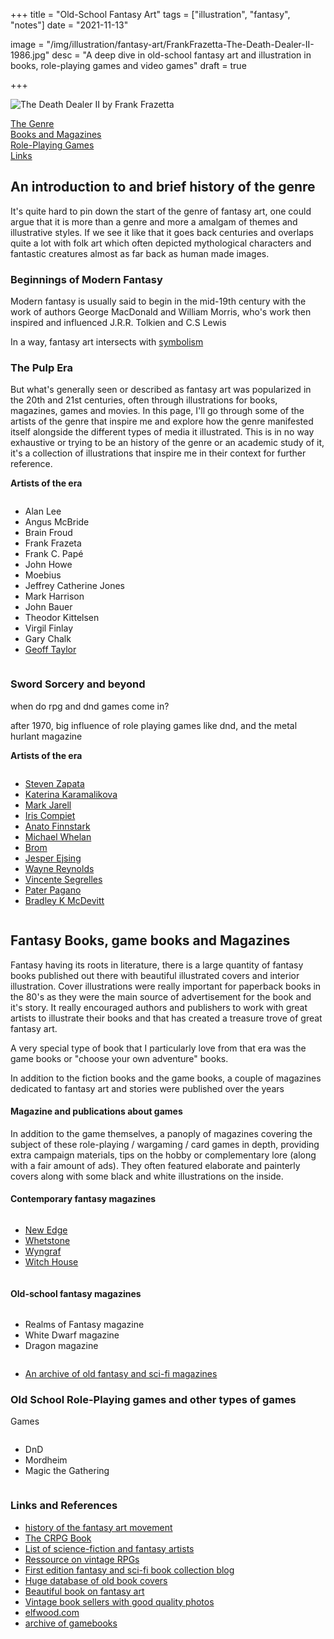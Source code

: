+++
title = "Old-School Fantasy Art"
tags = ["illustration", "fantasy", "notes"]
date = "2021-11-13"

image = "/img/illustration/fantasy-art/FrankFrazetta-The-Death-Dealer-II-1986.jpg"
desc = "A deep dive in old-school fantasy art and illustration in books, role-playing games and video games"
draft = true

+++

<div class="half">

![The Death Dealer II by Frank Frazetta](/img/illustration/fantasy-art/FrankFrazetta-The-Death-Dealer-II-1986.jpg "The Death Dealer II by Frank Frazetta")

</div>

<div class="table-of-contents">

[The Genre](#an-introduction-to-the-genre)  
[Books and Magazines](#fantasy-books-and-magazines)  
[Role-Playing Games](#old-school-role-playing-games-and-other-types-of-games)  
[Links](#links-and-references)

</div>

## An introduction to and brief history of the genre

It's quite hard to pin down the start of the genre of fantasy art, one could argue that it is more than a genre and more a amalgam of themes and illustrative styles. If we see it like that it goes back centuries and overlaps quite a lot with folk art which often depicted mythological characters and fantastic creatures almost as far back as human made images.

### Beginnings of Modern Fantasy

Modern fantasy is usually said to begin in the mid-19th century with the work of authors George MacDonald and William Morris, who's work then inspired and influenced J.R.R. Tolkien and C.S Lewis

In a way, fantasy art intersects with [symbolism](/works/illustration/symbolism/)

### The Pulp Era

But what's generally seen or described as fantasy art was popularized in the 20th and 21st centuries, often through illustrations for books, magazines, games and movies. In this page, I'll go through some of the artists of the genre that inspire me and explore how the genre manifested itself alongside the different types of media it illustrated. This is in no way exhaustive or trying to be an history of the genre or an academic study of it, it's a collection of illustrations that inspire me in their context for further reference.

**Artists of the era**

<div class="columns medium-padding-bottom no-margin-inside">

- Alan Lee
- Angus McBride
- Brain Froud
- Frank Frazeta
- Frank C. Papé
- John Howe
- Moebius
- Jeffrey Catherine Jones
- Mark Harrison
- John Bauer
- Theodor Kittelsen
- Virgil Finlay
- Gary Chalk
- [Geoff Taylor](https://geofftaylor-artist.com/)

</div>

### Sword Sorcery and beyond

when do rpg and dnd games come in?

after 1970, big influence of role playing games like dnd, and the metal hurlant magazine

**Artists of the era**

<div class="columns medium-padding-bottom no-margin-inside">

- [Steven Zapata](https://www.stevenzapata.com/)
- [Katerina Karamalikova](https://www.instagram.com/kara_malikova.art/)
- [Mark Jarell](https://markjarrellart.com)
- [Iris Compiet](https://iriscompiet.art/)
- [Anato Finnstark](https://anto-finnstark.artstation.com/)
- [Michael Whelan](https://www.michaelwhelan.com/)
- [Brom](https://www.bromart.com/)
- [Jesper Ejsing](http://jesperejsing.com/)
- [Wayne Reynolds](https://www.waynereynolds.com/)
- [Vincente Segrelles](http://www.segrelles.com/)
- [Pater Pagano](https://peterpaganographics.com/)
- [Bradley K McDevitt](http://www.bradleykmcdevitt.net/art.htm)

</div>

## Fantasy Books, game books and Magazines

Fantasy having its roots in literature, there is a large quantity of fantasy books published out there with beautiful illustrated covers and interior illustration. Cover illustrations were really important for paperback books in the 80's as they were the main source of advertisement for the book and it's story. It really encouraged authors and publishers to work with great artists to illustrate their books and that has created a treasure trove of great fantasy art.

A very special type of book that I particularly love from that era was the game books or "choose your own adventure" books.

In addition to the fiction books and the game books, a couple of magazines dedicated to fantasy art and stories were published over the years

#### Magazine and publications about games

In addition to the game themselves, a panoply of magazines covering the subject of these role-playing / wargaming / card games in depth, providing extra campaign materials, tips on the hobby or complementary lore (along with a fair amount of ads). They often featured elaborate and painterly covers along with some black and white illustrations on the inside.

#### Contemporary fantasy magazines

<div class="columns medium-padding-bottom no-margin-inside">

- [New Edge](https://newedgeswordandsorcery.com/)
- [Whetstone](https://whetstonemag.blogspot.com/)
- [Wyngraf](https://wyngraf.com/)
- [Witch House](https://witchhousemag.blogspot.com/)

</div>

#### Old-school fantasy magazines

<div class="columns medium-padding-bottom no-margin-inside">

- Realms of Fantasy magazine
- White Dwarf magazine
- Dragon magazine

</div>


- [An archive of old fantasy and sci-fi magazines](http://www.luminist.org/archives/SF/)


### Old School Role-Playing games and other types of games

Games

<div class="columns medium-padding-bottom no-margin-inside">

- DnD  
- Mordheim  
- Magic the Gathering

</div>

### Links and References

- [history of the fantasy art movement](http://www.arthistoryarchive.com/arthistory/fantasy/)
- [The CRPG Book](https://crpgbook.wordpress.com/)
- [List of science-fiction and fantasy artists](https://en.wikipedia.org/wiki/List_of_science_fiction_and_fantasy_artists)
- [Ressource on vintage RPGs](https://www.vintagerpg.com/)  
- [First edition fantasy and sci-fi book collection blog](http://firsteditionfantasy.blogspot.com/)  
- [Huge database of old book covers](https://www.coverbrowser.com/)  
- [Beautiful book on fantasy art](https://www.taschen.com/pages/en/catalogue/graphic_design/all/01182/facts.masterpieces_of_fantasy_art.htm)  
- [Vintage book sellers with good quality photos](https://www.lwcurrey.com/)
- [elfwood.com](http://web.archive.org/web/20010622100806/http://elfwood.lysator.liu.se/elfwood.html)
- [archive of gamebooks](https://gamebooks.org/Series/List)
